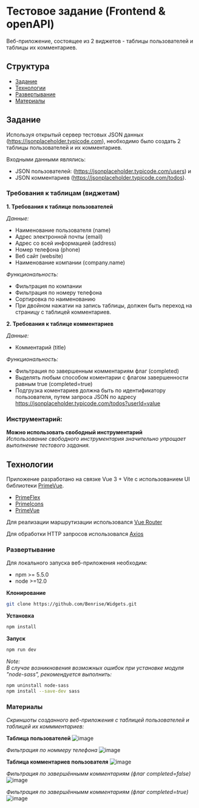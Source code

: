 <p>
  <h1 >Тестовое задание (Frontend & openAPI)</h1>

  <p>
    Веб-приложение, состоящее из 2 виджетов - таблицы пользователей и таблицы их комментариев.
  </p>
</p>


## Структура

* [Задание](#задание)
* [Технологии](#технологии)
* [Развертывание](#развертывание)
* [Материалы](#материалы)


## Задание

Используя открытый сервер тестовых JSON данных (https://jsonplaceholder.typicode.com), необходимо было создать 2
таблицы пользователей и их комментариев. 

Входными данными являлись:
<br>
- JSON пользователей:
(https://jsonplaceholder.typicode.com/users) и 
- JSON комментариев
(https://jsonplaceholder.typicode.com/todos).

### Требования к таблицам (виджетам)
**1. Требования к таблице пользователей**

*Данные:*
- Наименование пользователя (name)
- Адрес электронной почты (email)
- Адрес со всей информацией (address)
- Номер телефона (phone)
- Веб сайт (website)
- Наименование компании (company.name)

*Функциональность:*
- Фильтрация по компании
- Фильтрация по номеру телефона
- Сортировка по наименованию
- При двойном нажатии на запись таблицы, должен быть переход на страницу с
таблицей комментариев.

**2. Требования к таблице комментариев**

*Данные:*
- Комментарий (title)

*Функциональность:*
- Фильтрация по завершенным комментариям флаг (completed)
- Выделять любым способом коментарии с флагом завершенности равным true
(completed=true)
- Подгрузка коментариев должна быть по идентификатору пользователя, путем
запроса JSON по адресу https://jsonplaceholder.typicode.com/todos?userId=value

### Инструментарий:
**Можно использовать свободный инструментарий**
<br>
*Использование свободного инструментария значительно упрощает выполнение тестового задания.*

## Технологии

Приложение разработано на связке Vue 3 + Vite с использованием UI библиотеки [PrimeVue](https://primevue.org/).
- [PrimeFlex](https://primeflex.org/)
- [PrimeIcons](https://primevue.org/icons/)
- [PrimeVue](https://primevue.org/)

Для реализации маршрутизации использовался [Vue Router](https://router.vuejs.org/)

Для обработки HTTP запросов использовался [Axios](https://axios-http.com/docs/example)

### Развертывание

Для локального запуска веб-приложения необходим:

* npm >= 5.5.0
* node >=12.0

**Клонирование**
```sh
git clone https://github.com/Benrise/Widgets.git
```

**Установка**
```sh
npm install
```

**Запуск**
```sh
npm run dev
```

*Note:*
<br>
*В случае возникновения возможных ошибок при установке модуля "node-sass", рекомендуется выполнить:*
```sh
npm uninstall node-sass
npm install --save-dev sass
```

### Материалы

*Скриншоты созданного веб-приложения с таблицей пользователей и таблицей их коммментариев:*

**Таблица пользователей**
![image](https://github.com/Benrise/Widgets/assets/55480132/3eac480e-1891-4c19-af5d-07ab88461ad2)

*Фильтрация по номмеру телефона*
![image](https://github.com/Benrise/Widgets/assets/55480132/43edc9c7-4fcb-4778-9ff4-4acd6e42fb2c)


**Таблица комментариев пользователя**
![image](https://github.com/Benrise/Widgets/assets/55480132/d1535cde-19ab-41a0-8659-1c44801ec614)

*Фильтрация по завершённымм комментариям (флаг completed=false)*
![image](https://github.com/Benrise/Widgets/assets/55480132/21aba673-6e0c-40d4-9f2d-ddc027801329)

*Фильтрация по завершённымм комментариям (флаг completed=true)*
![image](https://github.com/Benrise/Widgets/assets/55480132/5d912f9e-c565-4a76-a594-92755825e5c4)
